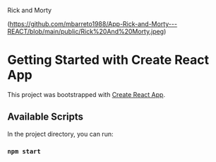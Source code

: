 Rick and Morty

(https://github.com/mbarreto1988/App-Rick-and-Morty---REACT/blob/main/public/Rick%20And%20Morty.jpeg)

# Getting Started with Create React App

This project was bootstrapped with [Create React App](https://github.com/facebook/create-react-app).

## Available Scripts

In the project directory, you can run:

### `npm start`

